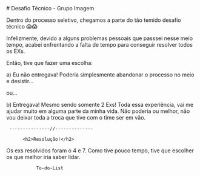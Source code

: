 
 <div style="text-align="center""># Desafio Técnico - Grupo Imagem</div>

Dentro do processo seletivo, chegamos a parte do tão temido desafio técnico 😱😱

Infelizmente, devido a alguns problemas pessoais que passsei nesse meio tempo, acabei enfrentando a falta de tempo para conseguir resolver todos os EXs.

Então, tive que fazer uma escolha:

a) Eu não entregava! Poderia simplesmente abandonar o processo no meio e desistir...

ou...

b) Entregava! Mesmo sendo somente 2 Exs! Toda essa experiência, vai me ajudar muito em alguma parte da minha vida. Não poderia ou melhor, não vou deixar toda a troca que tive com o time ser em vão.

     ---------------//--------------

          <h2>Resolução!</h2>

Os exs resolvidos foram o 4 e 7. Como tive pouco tempo, tive que escolher os que melhor iria saber lidar.

               To-do-List




